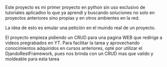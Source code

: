 Este proyecto es mi primer proyecto en python sin uso exclusivo de tutoriales aplicadno lo que ya aprendí y buscando soluciones no solo en proyectos anteriores sino propias y en otros ambientes en la red.

La idea de esto es emular una petición en el muindo real de un proyecto.

El proyecto empieza pidiendo un CRUD para una pagina WEB que redirige a videos pregrabados en YT. Para facilitar la tarea y aprovechando conocimientos adquiridos en cursos anteriores,
opté por utilizar el DjandoRestFramework, pues nos brinda con un CRUD mas que valido y moldeable para esta tarea
